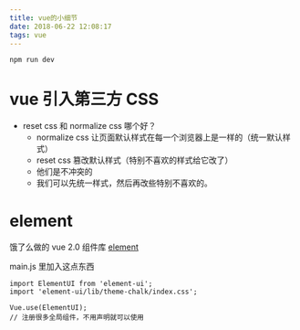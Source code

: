 ```yaml
---
title: vue的小细节
date: 2018-06-22 12:08:17
tags: vue
---
```

`npm run dev`
# vue 引入第三方 CSS
- reset css 和 normalize css 哪个好？
    - normalize css 让页面默认样式在每一个浏览器上是一样的（统一默认样式）
    - reset css 篡改默认样式（特别不喜欢的样式给它改了）
    - 他们是不冲突的
    - 我们可以先统一样式，然后再改些特别不喜欢的。

# element
饿了么做的 vue 2.0 组件库
[element](http://element-cn.eleme.io/#/zh-CN)

main.js 里加入这点东西

```
import ElementUI from 'element-ui';
import 'element-ui/lib/theme-chalk/index.css';

Vue.use(ElementUI);
// 注册很多全局组件，不用声明就可以使用
```
